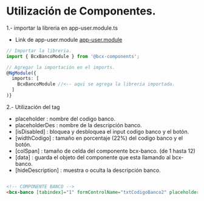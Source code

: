 # Utilización de Componentes.

1.- importar la libreria en app-user.module.ts

  - Link de app-user.module [app-user.module](../src/app/app-user.module.ts)

  ```ts
  // Importar la libreria.
  import { BcxBancoModule } from '@bcx-components';

  // Agregar la importación en el imports.
  @NgModule({  
    imports: [
      BcxBancoModule //<-- aqui se agrega la libreria importada.
    ]
  )}
  ```

2.- Utilización del tag <banco-bcx>

  - placeholder       : nombre del codigo banco.
  - placeholderDes    : nombre de la descripción banco.
  - [isDisabled]      : bloquea y desbloquea el input codigo banco y el botón.
  - [widthCodigo]     : tamaño en porcentaje (22%) del codigo banco y el botón.  
  - [colSpan]         : tamaño de celda del componente bcx-banco. (de 1 hasta 12)
  - [data]            : guarda el objeto del componente que esta llamando al bcx-banco. 
  - [hideDescription] : muestra o oculta la descripción banco.

  ```html

  <!-- COMPONENTE BANCO -->
  <bcx-banco [tabindex]="1" formControlName="txtCodigoBanco2" placeholder="BIC" placeholderDes="Descripción" [hideDescription]="true" [isDisabled]="true" [colSpan]="8" [widthCodigo]="22" [data]="this"></bcx-banco>
  
  ```




